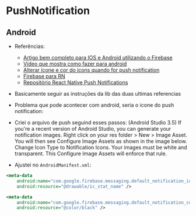 # PushNotification

## Android

- Referências:
  - [Artigo bem completo para IOS e Android utilizando o Firebase](https://medium.com/bouncingshield/react-native-push-notifications-with-firebase-d23ed0dfb3ae)
  - [Vídeo que mostra como fazer para android](https://www.youtube.com/watch?v=03-A9HdyB-Y)
  - [Alterar ícone e cor do icons quando for push notification](https://stackoverflow.com/questions/30795431/android-push-notifications-icon-not-displaying-in-notification-white-square-sh)
  - [Firebase para RN](https://rnfirebase.io/messaging/usage)
  - [Repositório React Native Push Notifications](https://github.com/zo0r/react-native-push-notification)

- Basicamente seguir as instruções da lib das duas ultimas referencias


- Problema que pode acontecer com android, seria o icone do push notification:

- Criei o arquivo de push seguind esses passos: (Android Studio 3.5) If you're a recent version of Android Studio, you can generate your notification images. Right click on your res folder > New > Image Asset. You will then see Configure Image Assets as shown in the image below. Change Icon Type to Notification Icons. Your images must be white and transparent. This Configure Image Assets will enforce that rule.
-  Ajustei no `AndroidManifest.xml`:

```xml
<meta-data
    android:name="com.google.firebase.messaging.default_notification_icon"
    android:resource="@drawable/ic_stat_name" />

<meta-data
    android:name="com.google.firebase.messaging.default_notification_color"
    android:resource="@color/black" />
```